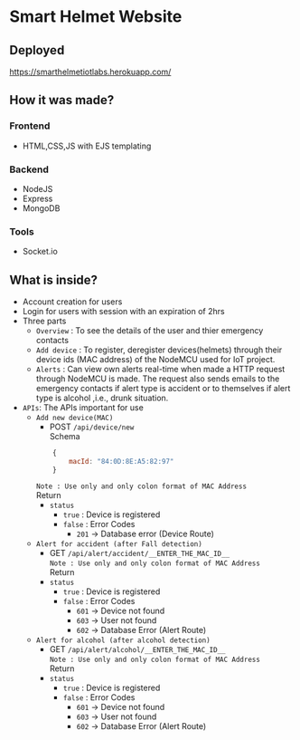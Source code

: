 # Smart Helmet Website
## Deployed
https://smarthelmetiotlabs.herokuapp.com/
## How it was made?
### Frontend
- HTML,CSS,JS with EJS templating
### Backend
- NodeJS
- Express 
- MongoDB 
### Tools
- Socket.io

## What is inside?
- Account creation for users
- Login for users with session with an expiration of 2hrs
- Three parts
    - ```Overview``` : To see the details of the user and thier emergency contacts
    - ```Add device``` : To register, deregister devices(helmets) through their device ids (MAC address) of the NodeMCU used for IoT project.
    - ```Alerts``` : Can view own alerts real-time when made a HTTP request through NodeMCU is made. The request also sends emails to the emergency contacts if alert type is accident or to themselves if alert type is alcohol ,i.e., drunk situation.
- ```APIs```: The APIs important for use 
    - ```Add new device(MAC)``` 
        - POST ```/api/device/new``` <br>
        Schema
        ```javascript
            {
                macId: "84:0D:8E:A5:82:97" 
            }
        ```
        ```Note : Use only and only colon format of MAC Address```<br>
        Return 
        - ```status```
            - ```true``` : Device is registered
            - ```false``` : Error Codes 
                - ```201``` → Database error (Device Route)
    - ```Alert for accident (after Fall detection)```
        - GET ```/api/alert/accident/__ENTER_THE_MAC_ID__``` <br>
        ```Note : Use only and only colon format of MAC Address```<br>
        Return 
        - ```status```
            - ```true``` : Device is registered
            - ```false``` : Error Codes
                - ```601``` → Device not found
                - ```603``` → User not found
                - ```602``` → Database Error (Alert Route)
    - ```Alert for alcohol (after alcohol detection)```
        - GET ```/api/alert/alcohol/__ENTER_THE_MAC_ID__``` <br>
        ```Note : Use only and only colon format of MAC Address```<br>
        Return 
        - ```status```
            - ```true``` : Device is registered
            - ```false``` : Error Codes
                - ```601``` → Device not found
                - ```603``` → User not found
                - ```602``` → Database Error (Alert Route)
